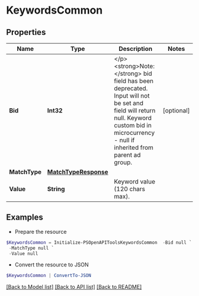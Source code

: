 # KeywordsCommon
## Properties

Name | Type | Description | Notes
------------ | ------------- | ------------- | -------------
**Bid** | **Int32** | &lt;/p&gt;&lt;strong&gt;Note:&lt;/strong&gt; bid field has been deprecated. Input will not be set and field will return null. Keyword custom bid in microcurrency - null if inherited from parent ad group. | [optional] 
**MatchType** | [**MatchTypeResponse**](MatchTypeResponse.md) |  | 
**Value** | **String** | Keyword value (120 chars max). | 

## Examples

- Prepare the resource
```powershell
$KeywordsCommon = Initialize-PSOpenAPIToolsKeywordsCommon  -Bid null `
 -MatchType null `
 -Value null
```

- Convert the resource to JSON
```powershell
$KeywordsCommon | ConvertTo-JSON
```

[[Back to Model list]](../README.md#documentation-for-models) [[Back to API list]](../README.md#documentation-for-api-endpoints) [[Back to README]](../README.md)

